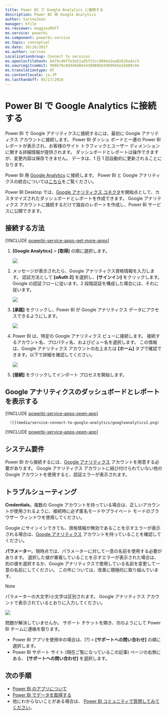 ```yaml
---
title: Power BI で Google Analytics に接続する
description: Power BI 用 Google Analytics
author: SarinaJoan
manager: kfile
ms.reviewer: maggiesMSFT
ms.service: powerbi
ms.component: powerbi-service
ms.topic: conceptual
ms.date: 10/16/2017
ms.author: sarinas
LocalizationGroup: Connect to services
ms.openlocfilehash: b479c46ffe3e51ad5f15cc9884a2ea02626a4cc5
ms.sourcegitcommit: 998b79c0dd46d0e5439888b83999945ed1809c94
ms.translationtype: HT
ms.contentlocale: ja-JP
ms.lasthandoff: 05/17/2018
---
```

# <a name="connect-to-google-analytics-with-power-bi"></a>Power BI で Google Analytics に接続する
Power BI で Google アナリティクスに接続するには、最初に Google アナリティクス アカウントに接続します。 Power BI ダッシュ ボードと一連の Power BI レポートが表示され、お客様のサイト トラフィックとユーザー ディメンションに関する詳細情報が提供されます。 ダッシュボードとレポートは操作できますが、変更内容は保存できません。 データは、1 日 1 回自動的に更新されることになります。

Power BI 用 [Google Analytics](https://app.powerbi.com/getdata/services/google-analytics) に接続します。 Power BI と Google アナリティクスの統合については[こちら](https://powerbi.microsoft.com/integrations/google-analytics)をご覧ください。

Power BI Desktop では、[Google アナリティクス コネクタ](service-google-analytics-connector.md)を開始点として、カスタマイズされたダッシュボードとレポートを作成できます。 Google アナリティクス アカウントに接続するだけで独自のレポートを作成し、Power BI サービスに公開できます。

## <a name="how-to-connect"></a>接続する方法
[!INCLUDE [powerbi-service-apps-get-more-apps](./includes/powerbi-service-apps-get-more-apps.md)]

1. **[Google Analytics]** \> **[取得]** の順に選択します。
   
   ![](media/service-connect-to-google-analytics/ga.png)
2. メッセージが表示されたら、Google アナリティクス資格情報を入力します。 認証方法として **[oAuth 2]** を選択し、**[サインイン]** をクリックします。 Google の認証フローに従います。2 段階認証を構成した場合には、それに従います。
   
   ![](media/service-connect-to-google-analytics/creds.png)
3. **[承諾]** をクリックし、Power BI が Google アナリティクス データにアクセスできるようにします。
   
   ![](media/service-connect-to-google-analytics/googleanalytics.png)
4. Power BI は、特定の Google アナリティクス ビューに接続します。 接続するアカウント名、プロパティ名、およびビュー名を選択します。 この情報は、Google アナリティクス アカウントの左上または **[ホーム]** タブで確認できます。以下で詳細を確認してください。 
   
   ![](media/service-connect-to-google-analytics/params2.png)
5. **[接続]** をクリックしてインポート プロセスを開始します。 

## <a name="view-the-google-analytics-dashboard-and-reports"></a>Google アナリティクスのダッシュボードとレポートを表示する
[!INCLUDE [powerbi-service-apps-open-app](./includes/powerbi-service-apps-open-app.md)]

      ![](media/service-connect-to-google-analytics/googleanalytics2.png)

[!INCLUDE [powerbi-service-apps-open-app](./includes/powerbi-service-apps-what-now.md)]

## <a name="system-requirements"></a>システム要件
Power BI から接続するには、[Google アナリティクス](https://www.google.com/analytics/) アカウントを用意する必要があります。 Google アナリティクス アカウントに結び付けられていない他の Google アカウントを使用すると、認証エラーが表示されます。

## <a name="troubleshooting"></a>トラブルシューティング
**Credentials**。複数の Google アカウントを持っている場合は、正しいアカウントが使用されるように、接続時に必ず匿名モードやプライベート モードのブラウザー ウィンドウを使用してください。

Google にサインインできても、資格情報が無効であることを示すエラーが表示される場合は、[Google アナリティクス](https://www.google.com/analytics/) アカウントを持っていることを確認してください。

**パラメーター**。現時点では、パラメーターに対して一意の名前を使用する必要があります。 選択した値が重複していることを示すエラーが表示された場合は、別の値を選択するか、Google アナリティクスで使用している名前を変更して一意の名前にしてください。 この件については、改善に積極的に取り組んでいます。

>[!NOTE]
>パラメーターの大文字/小文字は区別されます。 Google アナリティクス アカウントで表示されているとおりに入力してください。

![](media/service-connect-to-google-analytics/pbi_googleanalytics1.png)

問題が解決していませんか。 サポート チケットを開き、次のようにして Power BI チームに連絡を取ります。

* Power BI アプリを使用中の場合は、[?] \> **[サポートへの問い合わせ]** の順に選択します。
* Power BI サポート サイト (現在ご覧になっているこの記事) ページの右側にある、 **[サポートへの問い合わせ]** を選択します。

## <a name="next-steps"></a>次の手順
* [Power BI のアプリについて](service-install-use-apps.md)
* [Power BI でデータを取得する](service-get-data.md)
* 他にわからないことがある場合は、 [Power BI コミュニティで質問してみてください](http://community.powerbi.com/)。

